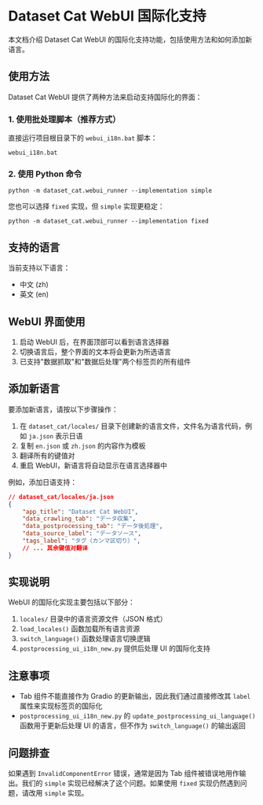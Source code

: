 # Dataset Cat WebUI 国际化支持

本文档介绍 Dataset Cat WebUI 的国际化支持功能，包括使用方法和如何添加新语言。

## 使用方法

Dataset Cat WebUI 提供了两种方法来启动支持国际化的界面：

### 1. 使用批处理脚本（推荐方式）

直接运行项目根目录下的 `webui_i18n.bat` 脚本：

```
webui_i18n.bat
```

### 2. 使用 Python 命令

```
python -m dataset_cat.webui_runner --implementation simple
```

您也可以选择 `fixed` 实现，但 `simple` 实现更稳定：

```
python -m dataset_cat.webui_runner --implementation fixed
```

## 支持的语言

当前支持以下语言：

- 中文 (zh)
- 英文 (en)

## WebUI 界面使用

1. 启动 WebUI 后，在界面顶部可以看到语言选择器
2. 切换语言后，整个界面的文本将会更新为所选语言
3. 已支持"数据抓取"和"数据后处理"两个标签页的所有组件

## 添加新语言

要添加新语言，请按以下步骤操作：

1. 在 `dataset_cat/locales/` 目录下创建新的语言文件，文件名为语言代码，例如 `ja.json` 表示日语
2. 复制 `en.json` 或 `zh.json` 的内容作为模板
3. 翻译所有的键值对
4. 重启 WebUI，新语言将自动显示在语言选择器中

例如，添加日语支持：

```json
// dataset_cat/locales/ja.json
{
    "app_title": "Dataset Cat WebUI",
    "data_crawling_tab": "データ収集",
    "data_postprocessing_tab": "データ後処理",
    "data_source_label": "データソース",
    "tags_label": "タグ（カンマ区切り）",
    // ... 其余键值对翻译
}
```

## 实现说明

WebUI 的国际化实现主要包括以下部分：

1. `locales/` 目录中的语言资源文件（JSON 格式）
2. `load_locales()` 函数加载所有语言资源
3. `switch_language()` 函数处理语言切换逻辑
4. `postprocessing_ui_i18n_new.py` 提供后处理 UI 的国际化支持

## 注意事项

- Tab 组件不能直接作为 Gradio 的更新输出，因此我们通过直接修改其 `label` 属性来实现标签页的国际化
- `postprocessing_ui_i18n_new.py` 的 `update_postprocessing_ui_language()` 函数用于更新后处理 UI 的语言，但不作为 `switch_language()` 的输出返回

## 问题排查

如果遇到 `InvalidComponentError` 错误，通常是因为 Tab 组件被错误地用作输出。我们的 `simple` 实现已经解决了这个问题。如果使用 `fixed` 实现仍然遇到问题，请改用 `simple` 实现。
